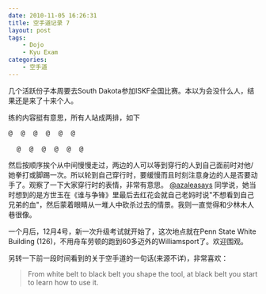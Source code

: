 ```yaml
---
date: 2010-11-05 16:26:31
title: 空手道记录 7
layout: post
tags:
    - Dojo
    - Kyu Exam
categories:
    - 空手道
---
```

几个活跃份子本周要去South Dakota参加ISKF全国比赛。本以为会没什么人，结果还是来了十来个人。

练的内容挺有意思，所有人站成两排，如下
<pre>
@  @  @  @  @  @

  @  @  @  @  @  @
</pre>
然后按顺序挨个从中间慢慢走过，两边的人可以等到穿行的人到自己面前时对他/她拳打或脚踢一次。所以轮到自己穿行时，要缓慢而且时刻注意身边的人是否要动手了。观察了一下大家穿行时的表情，非常有意思。 <a href="http://twitter.com/azaleasays">@azaleasays</a> 同学说，她当时想到的是方世玉在《谁与争锋》里最后去红花会就自己老妈时说"不想看到自己兄弟的血"，然后蒙着眼睛从一堆人中砍杀过去的情景。我则一直觉得和少林木人巷很像。

一个月后，12月4号，新一次升级考试就开始了，这次地点就在Penn State White Building (126)，不用舟车劳顿的跑到60多迈外的Williamsport了。欢迎围观。

另转一下前一段时间看到的关于空手道的一句话(来源不详)，非常喜欢：


<blockquote>From white belt to black belt you shape the tool, at black belt you start to learn how to use it.
</blockquote>
